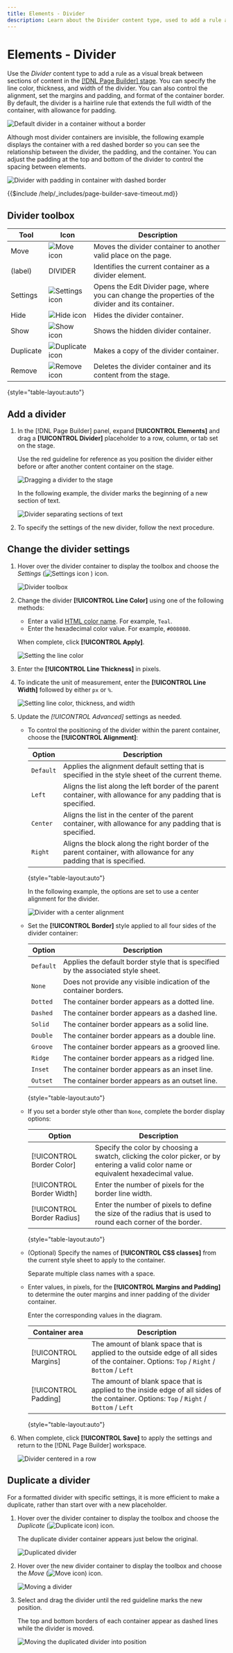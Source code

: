 ```yaml
---
title: Elements - Divider
description: Learn about the Divider content type, used to add a rule as a visual break between sections of content in the [!DNL Page Builder] stage.
---
```

# Elements - Divider

Use the _Divider_ content type to add a rule as a visual break between sections of content in the [[!DNL Page Builder] stage](workspace.md#stage). You can specify the line color, thickness, and width of the divider. You can also control the alignment, set the margins and padding, and format of the container border. By default, the divider is a hairline rule that extends the full width of the container, with allowance for padding.

![Default divider in a container without a border](./assets/pb-elements-divider-default.png)<!-- zoom -->

Although most divider containers are invisible, the following example displays the container with a red dashed border so you can see the relationship between the divider, the padding, and the container. You can adjust the padding at the top and bottom of the divider to control the spacing between elements.

![Divider with padding in container with dashed border](./assets/pb-elements-divider-default-border-dashed.png)<!-- zoom -->

{{$include /help/_includes/page-builder-save-timeout.md}}

## Divider toolbox

| Tool | Icon                | Description |
| ---- | --------------------| ------------|
| Move | ![Move icon](./assets/pb-icon-move.png) | Moves the divider container to another valid place on the page. |
| (label) | DIVIDER | Identifies the current container as a divider element. |
| Settings | ![Settings icon](./assets/pb-icon-settings.png) | Opens the Edit Divider page, where you can change the properties of the divider and its container. |
| Hide | ![Hide icon](./assets/pb-icon-hide.png) | Hides the divider container. |
| Show | ![Show icon](./assets/pb-icon-show.png) | Shows the hidden divider container. |
| Duplicate | ![Duplicate icon](./assets/pb-icon-duplicate.png) | Makes a copy of the divider container. |
| Remove | ![Remove icon](./assets/pb-icon-remove.png) | Deletes the divider container and its content from the stage. |

{style="table-layout:auto"}

## Add a divider

1. In the [!DNL Page Builder] panel, expand **[!UICONTROL Elements]** and drag a **[!UICONTROL Divider]** placeholder to a row, column, or tab set on the stage.

   Use the red guideline for reference as you position the divider either before or after another content container on the stage.

   ![Dragging a divider to the stage](./assets/pb-elements-divider-drag.png)<!-- zoom -->

   In the following example, the divider marks the beginning of a new section of text.

   ![Divider separating sections of text](./assets/pb-elements-dividers-multiple-text-row.png)<!-- zoom -->

1. To specify the settings of the new divider, follow the next procedure.

## Change the divider settings

1. Hover over the divider container to display the toolbox and choose the _Settings_ (![Settings icon](./assets/pb-icon-settings.png)<!-- width="20px" --> ) icon.

   ![Divider toolbox](./assets/pb-elements-divider-toolbox.png)<!-- zoom -->

1. Change the divider **[!UICONTROL Line Color]** using one of the following methods:

   - Enter a valid [HTML color name][1]. For example, `Teal`.
   - Enter the hexadecimal color value. For example, `#008080`.

   When complete, click **[!UICONTROL Apply]**.

   ![Setting the line color](./assets/pb-elements-divider-settings-line-color.png)<!-- zoom -->

1. Enter the **[!UICONTROL Line Thickness]** in pixels.

1. To indicate the unit of measurement, enter the **[!UICONTROL Line Width]** followed by either `px` or `%`.

   ![Setting line color, thickness, and width](./assets/pb-elements-divider-settings-line-color-thickness-width.png)<!-- zoom -->

1. Update the _[!UICONTROL Advanced]_ settings as needed.

   - To control the positioning of the divider within the parent container, choose the **[!UICONTROL Alignment]**:

      | Option | Description |
      | ------ | ----------- |
      | `Default` | Applies the alignment default setting that is specified in the style sheet of the current theme. |
      | `Left` | Aligns the list along the left border of the parent container, with allowance for any padding that is specified. |
      | `Center` | Aligns the list in the center of the parent container, with allowance for any padding that is specified. |
      | `Right` | Aligns the block along the right border of the parent container, with allowance for any padding that is specified. |

      {style="table-layout:auto"}

      In the following example, the options are set to use a center alignment for the divider.

      ![Divider with a center alignment](./assets/pb-elements-divider-settings-advanced-alignment-center.png)<!-- zoom -->

   - Set the **[!UICONTROL Border]** style applied to all four sides of the divider container:

      | Option | Description |
      | ------ | ----------- |
      | `Default` | Applies the default border style that is specified by the associated style sheet. |
      | `None` | Does not provide any visible indication of the container borders. |
      | `Dotted` | The container border appears as a dotted line. |
      | `Dashed` | The container border appears as a dashed line. |
      | `Solid` | The container border appears as a solid line. |
      | `Double` | The container border appears as a double line. |
      | `Groove` | The container border appears as a grooved line. |
      | `Ridge` | The container border appears as a ridged line. |
      | `Inset` | The container border appears as an inset line. |
      | `Outset` | The container border appears as an outset line. |

      {style="table-layout:auto"}

   - If you set a border style other than `None`, complete the border display options:

      | Option | Description |
      | ------ |------------ |
      | [!UICONTROL Border Color] | Specify the color by choosing a swatch, clicking the color picker, or by entering a valid color name or equivalent hexadecimal value. |
      | [!UICONTROL Border Width] | Enter the number of pixels for the border line width. |
      | [!UICONTROL Border Radius] | Enter the number of pixels to define the size of the radius that is used to round each corner of the border. |

      {style="table-layout:auto"}

   - (Optional) Specify the names of **[!UICONTROL CSS classes]** from the current style sheet to apply to the container.

      Separate multiple class names with a space.

   - Enter values, in pixels, for the **[!UICONTROL Margins and Padding]** to determine the outer margins and inner padding of the divider container.

      Enter the corresponding values in the diagram.

      | Container area | Description |
      | -------------- | ----------- |
      | [!UICONTROL Margins] | The amount of blank space that is applied to the outside edge of all sides of the container. Options: `Top` / `Right` / `Bottom` / `Left` |
      | [!UICONTROL Padding] | The amount of blank space that is applied to the inside edge of all sides of the container. Options: `Top` / `Right` / `Bottom` / `Left` |

      {style="table-layout:auto"}

1. When complete, click **[!UICONTROL Save]** to apply the settings and return to the [!DNL Page Builder] workspace.

   ![Divider centered in a row](./assets/pb-elements-divider-settings-2px-centered.png)<!-- zoom -->

## Duplicate a divider

For a formatted divider with specific settings, it is more efficient to make a duplicate, rather than start over with a new placeholder.

1. Hover over the divider container to display the toolbox and choose the _Duplicate_ (![Duplicate icon](./assets/pb-icon-duplicate.png)) icon.

   The duplicate divider container appears just below the original.

   ![Duplicated divider](./assets/pb-elements-divider-duplicate.png)<!-- zoom -->

1. Hover over the new divider container to display the toolbox and choose the _Move_ (![Move icon](./assets/pb-icon-move.png)) icon.

   ![Moving a divider](./assets/pb-elements-divider-move.png)<!-- zoom -->

1. Select and drag the divider until the red guideline marks the new position.

   The top and bottom borders of each container appear as dashed lines while the divider is moved.

   ![Moving the duplicated divider into position](./assets/pb-elements-divider-move-guideline.png)<!-- zoom -->

[1]: https://en.wikipedia.org/wiki/Web_colors
